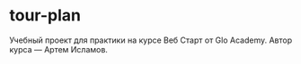 # tour-plan

Учебный проект для практики на курсе Веб Старт от Glo Academy. Автор курса — Артем Исламов.